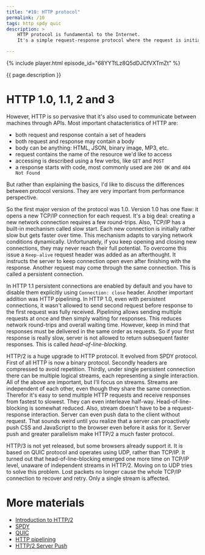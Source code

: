 ```yaml
---
title: "#10: HTTP protocol"
permalink: /10
tags: http spdy quic
description: >
    HTTP protocol is fundamental to the Internet.
    It's a simple request-response protocol where the request is initiated by the client, typically a web browser

---
```


{% include player.html episode_id="68YYTtLz8Q5dDJCfVXTmZt" %}

{{ page.description }}

# HTTP 1.0, 1.1, 2 and 3

However, HTTP is so pervasive that it's also used to communicate between machines through APIs.
Most important chatacteristics of HTTP are:

* both request and response contain a set of headers
* both request and response may contain a body
* body can be anything: HTML, JSON, binary image, MP3, etc.
* request contains the name of the resource we'd like to access
* accessing is described using a few verbs, like `GET` and `POST`
* a response starts with code, most commonly used are `200 OK` and `404 Not Found`

But rather than explaining the basics, I'd like to discuss the differences between protocol versions.
They are very important from performance perspective.

So the first major version of the protocol was 1.0.
Version 1.0 has one flaw: it opens a new TCP/IP connection for each request.
It's a big deal: creating a new network connection requires a few round-trips.
Also, TCP/IP has a built-in mechanism called slow start.
Each new connection is initially rather slow but gets faster over time.
This mechanism adapts to varying network conditions dynamically.
Unfortunately, if you keep opening and closing new connections, they may never reach their full potential.
To overcome this issue a `Keep-alive` request header was added as an afterthought.
It instructs the server to keep connection open even after finishing with the response.
Another request may come through the same connection.
This is called a persistent connection.

In HTTP 1.1 persistent connections are enabled by default and you have to disable them explicitly using `Connection: close` header.
Another important addition was HTTP pipelining.
In HTTP 1.0, even with persistent connections, it wasn't allowed to send second request before response to the first request was fully received.
Pipelining allows sending multiple requests at once and then simply waiting for responses.
This reduces network round-trips and overall waiting time.
However, keep in mind that responses must be delivered in the same order as requests.
So if your first response is really slow, server is not allowed to return subsequent faster responses.
This is called _head-of-line-blocking_.

HTTP/2 is a huge upgrade to HTTP protocol.
It evolved from SPDY protocol.
First of all HTTP is now a binary protocol.
Secondly headers are compressed to avoid repetition.
Thirdly, under single persistent connection there can be multiple logical streams, each representing a single interaction.
All of the above are important, but I'll focus on streams.
Streams are independent of each other, even though they share the same connection.
Therefor it's easy to send multiple HTTP requests and receive responses from fastest to slowest.
They can even interleave half-way.
Head-of-line-blocking is somewhat reduced.
Also, stream doesn't have to be a request-response interaction.
Server can even push data to the client without request.
That sounds weird until you realize that a server can proactively push CSS and JavaScript to the browser even before it asks for it.
Server push and greater parallelism make HTTP/2 a much faster protocol.

HTTP/3 is not yet released, but some browsers already support it.
It is based on QUIC protocol and operates using UDP, rather than TCP/IP.
It turned out that head-of-line-blocking emerged one more time on TCP/IP level, unaware of independent streams in HTTP/2.
Moving on to UDP tries to solve this problem.
Lost packets no longer cause the whole TCP/IP connection to recover and retry.
Only a single stream is affected.

# More materials

* [Introduction to HTTP/2](https://developers.google.com/web/fundamentals/performance/http2/)
* [SPDY](https://en.wikipedia.org/wiki/SPDY)
* [QUIC](https://en.wikipedia.org/wiki/QUIC)
* [HTTP pipelining](https://en.wikipedia.org/wiki/HTTP_pipelining)
* [HTTP/2 Server Push](https://en.wikipedia.org/wiki/HTTP/2_Server_Push)


